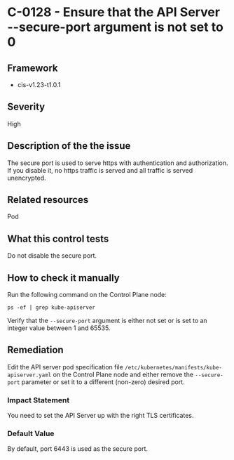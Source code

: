 # C-0128 - Ensure that the API Server --secure-port argument is not set to 0

## Framework
* cis-v1.23-t1.0.1
 
## Severity
High

## Description of the the issue
The secure port is used to serve https with authentication and authorization. If you disable it, no https traffic is served and all traffic is served unencrypted.
 
## Related resources
Pod
 
## What this control tests 
Do not disable the secure port.
 
## How to check it manually 
Run the following command on the Control Plane node:

 
```
ps -ef | grep kube-apiserver

```
 Verify that the `--secure-port` argument is either not set or is set to an integer value between 1 and 65535.
 
## Remediation
Edit the API server pod specification file `/etc/kubernetes/manifests/kube-apiserver.yaml` on the Control Plane node and either remove the `--secure-port` parameter or set it to a different (non-zero) desired port.
 
### Impact Statement
You need to set the API Server up with the right TLS certificates.
 
### Default Value
By default, port 6443 is used as the secure port.
 
